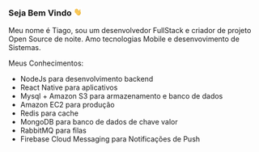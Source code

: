 ### Seja Bem Vindo <img src= "https://raw.githubusercontent.com/ABSphreak/ABSphreak/master/gifs/Hi.gif" width= "16px"> </img>

Meu nome é Tiago, sou um desenvolvedor FullStack e criador de projeto Open Source de noite. Amo tecnologias Mobile e desenvovimento de Sistemas.

Meus Conhecimentos:
- NodeJs para desenvolvimento backend
- React Native para aplicativos
- Mysql + Amazon S3 para armazenamento e banco de dados
- Amazon EC2 para produção
- Redis para cache 
- MongoDB para banco de dados de chave valor
- RabbitMQ para filas
- Firebase Cloud Messaging para Notificações de Push
